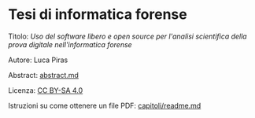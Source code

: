 # Tesi di informatica forense

Titolo: *Uso del software libero e open source per l'analisi scientifica della prova digitale nell'informatica forense*

Autore: Luca Piras

Abstract: [abstract.md](abstract.md)

Licenza: [CC BY-SA 4.0](LICENSE)

Istruzioni su come ottenere un file PDF: [capitoli/readme.md](capitoli/readme.md)
